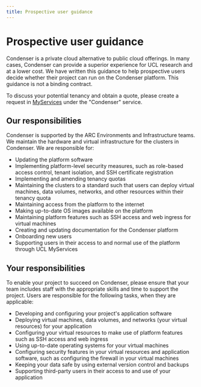 ```yaml
---
title: Prospective user guidance
---
```


# Prospective user guidance

Condenser is a private cloud alternative to public cloud offerings. In many cases,
Condenser can provide a superior experience for UCL research and at a lower cost.
We have written this guidance to help prospective users decide whether their project
can run on the Condenser platform. This guidance is not a binding contract.

To discuss your potential tenancy and obtain a quote, please create a request in
[MyServices](https://myservices.ucl.ac.uk/login) under the "Condenser" service.

## Our responsibilities

Condenser is supported by the ARC Environments and Infrastructure teams. We maintain
the hardware and virtual infrastructure for the clusters in Condenser. We are
responsible for:

- Updating the platform software
- Implementing platform-level security measures, such as role-based access control,
  tenant isolation, and SSH certificate registration
- Implementing and amending tenancy quotas
- Maintaining the clusters to a standard such that users can deploy virtual machines,
  data volumes, networks, and other resources within their tenancy quota
- Maintaining access from the platform to the internet
- Making up-to-date OS images available on the platform
- Maintaining platform features such as SSH access and web ingress for virtual machines
- Creating and updating documentation for the Condenser platform
- Onboarding new users
- Supporting users in their access to and normal use of the platform through UCL
  MyServices

## Your responsibilities

To enable your project to succeed on Condenser, please ensure that your team includes
staff with the appropriate skills and time to support the project. Users are
responsible for the following tasks, when they are applicable:

- Developing and configuring your project's application software
- Deploying virtual machines, data volumes, and networks (your virtual resources)
  for your application
- Configuring your virtual resources to make use of platform features such as SSH
  access and web ingress
- Using up-to-date operating systems for your virtual machines
- Configuring security features in your virtual resources and application software,
  such as configuring the firewall in your virtual machines
- Keeping your data safe by using external version control and backups
- Supporting third-party users in their access to and use of your application
